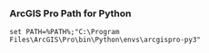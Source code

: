 ### ArcGIS Pro Path for Python
```set PATH=%PATH%;"C:\Program Files\ArcGIS\Pro\bin\Python\envs\arcgispro-py3"```
